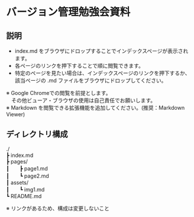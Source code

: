 # バージョン管理勉強会資料

## 説明

- index.md をブラウザにドロップすることでインデックスページが表示されます。
- 各ページのリンクを押下することで順に閲覧できます。
- 特定のページを見たい場合は、インデックスページのリンクを押下するか、  
該当ページの .md ファイルをブラウザにドロップしてください。

※ Google Chromeでの閲覧を前提とします。  
　その他ビューア・ブラウザの使用は自己責任でお願いします。  
※ Markdown を閲覧できる拡張機能を追加してください。(推奨：Markdown Viewer)


## ディレクトリ構成
./  
┣ index.md  
┣ pages/  
┃　　┣ page1.md  
┃　　┗ page2.md  
┃ assets/  
┃　　┗ img1.md  
┗ README.md  

※ リンクがあるため、構成は変更しないこと